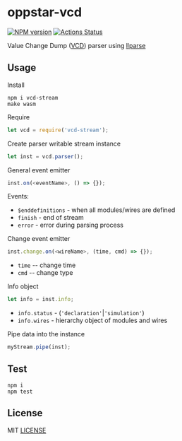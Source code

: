 # oppstar-vcd
[![NPM version](https://img.shields.io/npm/v/vcd-stream.svg)](https://www.npmjs.org/package/vcd-stream)
[![Actions Status](https://github.com/wavedrom/vcd/workflows/Node/badge.svg)](https://github.com/wavedrom/vcd/actions)

Value Change Dump ([VCD](https://en.wikipedia.org/wiki/Value_change_dump)) parser using [llparse](https://github.com/nodejs/llparse)

## Usage

Install

```
npm i vcd-stream
make wasm
```

Require

```js
let vcd = require('vcd-stream');
```

Create parser writable stream instance

```js
let inst = vcd.parser();
```

General event emitter

```js
inst.on(<eventName>, () => {});
```

Events:
* `$enddefinitions` - when all modules/wires are defined
* `finish` - end of stream
* `error` - error during parsing process

Change event emitter

```js
inst.change.on(<wireName>, (time, cmd) => {});
```

* `time` -- change time
* `cmd` -- change type

Info object

```js
let info = inst.info;
```

* `info.status` - (`'declaration'`|`'simulation'`)
* `info.wires` - hierarchy object of modules and wires

Pipe data into the instance

```js
myStream.pipe(inst);
```

## Test

```
npm i
npm test
```

## License

MIT [LICENSE](LICENSE)
